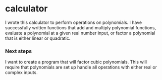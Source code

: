 # calculator

I wrote this calculator to perform operations on polynomials.  I have successfully written functions that add and multiply polynomial functions, evaluate a polynomial at a given real number input, or factor a polynomial that is either linear or quadratic.

### Next steps

I want to create a program that will factor cubic polynomials.  This will require that polynomials are set up handle all operations with either real or complex inputs.